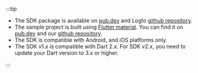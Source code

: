 :::tip

- The SDK package is available on [pub.dev](https://pub.dev/packages/logto_dart_sdk) and Logto [github repository](https://github.com/logto-io/dart).
- The sample project is built using [Flutter material](https://flutter.dev). You can find it on [pub.dev](https://pub.dev/packages/logto_dart_sdk/example) and our [github repository](https://github.com/logto-io/dart).
- The SDK is compatible with Android, and iOS platforms only.
- The SDK v1.x is compatible with Dart 2.x. For SDK v2.x, you need to update your Dart version to 3.x or higher.

:::
